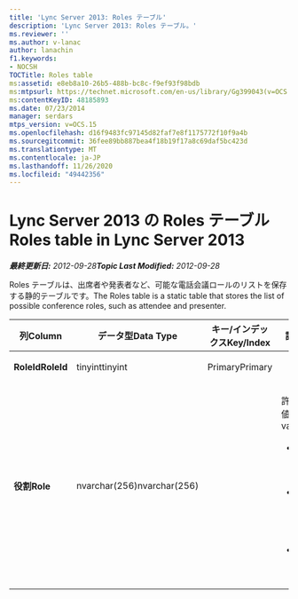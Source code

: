 ```yaml
---
title: 'Lync Server 2013: Roles テーブル'
description: 'Lync Server 2013: Roles テーブル。'
ms.reviewer: ''
ms.author: v-lanac
author: lanachin
f1.keywords:
- NOCSH
TOCTitle: Roles table
ms:assetid: e8eb8a10-26b5-488b-bc8c-f9ef93f98bdb
ms:mtpsurl: https://technet.microsoft.com/en-us/library/Gg399043(v=OCS.15)
ms:contentKeyID: 48185893
ms.date: 07/23/2014
manager: serdars
mtps_version: v=OCS.15
ms.openlocfilehash: d16f9483fc97145d82faf7e8f1175772f10f9a4b
ms.sourcegitcommit: 36fee89bb887bea4f18b19f17a8c69daf5bc423d
ms.translationtype: MT
ms.contentlocale: ja-JP
ms.lasthandoff: 11/26/2020
ms.locfileid: "49442356"
---
```

# <a name="roles-table-in-lync-server-2013"></a><span data-ttu-id="6499c-103">Lync Server 2013 の Roles テーブル</span><span class="sxs-lookup"><span data-stu-id="6499c-103">Roles table in Lync Server 2013</span></span>

<div data-xmlns="http://www.w3.org/1999/xhtml">

<div class="topic" data-xmlns="http://www.w3.org/1999/xhtml" data-msxsl="urn:schemas-microsoft-com:xslt" data-cs="https://msdn.microsoft.com/">

<div data-asp="https://msdn2.microsoft.com/asp">



</div>

<div id="mainSection">

<div id="mainBody"><span data-ttu-id="6499c-104">

<span> </span></span><span class="sxs-lookup"><span data-stu-id="6499c-104">

<span> </span></span></span>

<span data-ttu-id="6499c-105">_**最終更新日:** 2012-09-28_</span><span class="sxs-lookup"><span data-stu-id="6499c-105">_**Topic Last Modified:** 2012-09-28_</span></span>

<span data-ttu-id="6499c-106">Roles テーブルは、出席者や発表者など、可能な電話会議ロールのリストを保存する静的テーブルです。</span><span class="sxs-lookup"><span data-stu-id="6499c-106">The Roles table is a static table that stores the list of possible conference roles, such as attendee and presenter.</span></span>


<table>
<colgroup>
<col style="width: 25%" />
<col style="width: 25%" />
<col style="width: 25%" />
<col style="width: 25%" />
</colgroup>
<thead>
<tr class="header">
<th><span data-ttu-id="6499c-107">列</span><span class="sxs-lookup"><span data-stu-id="6499c-107">Column</span></span></th>
<th><span data-ttu-id="6499c-108">データ型</span><span class="sxs-lookup"><span data-stu-id="6499c-108">Data Type</span></span></th>
<th><span data-ttu-id="6499c-109">キー/インデックス</span><span class="sxs-lookup"><span data-stu-id="6499c-109">Key/Index</span></span></th>
<th><span data-ttu-id="6499c-110">詳細</span><span class="sxs-lookup"><span data-stu-id="6499c-110">Details</span></span></th>
</tr>
</thead>
<tbody>
<tr class="odd">
<td><p><span data-ttu-id="6499c-111"><strong>RoleId</strong></span><span class="sxs-lookup"><span data-stu-id="6499c-111"><strong>RoleId</strong></span></span></p></td>
<td><p><span data-ttu-id="6499c-112">tinyint</span><span class="sxs-lookup"><span data-stu-id="6499c-112">tinyint</span></span></p></td>
<td><p><span data-ttu-id="6499c-113">Primary</span><span class="sxs-lookup"><span data-stu-id="6499c-113">Primary</span></span></p></td>
<td></td>
</tr>
<tr class="even">
<td><p><span data-ttu-id="6499c-114"><strong>役割</strong></span><span class="sxs-lookup"><span data-stu-id="6499c-114"><strong>Role</strong></span></span></p></td>
<td><p><span data-ttu-id="6499c-115">nvarchar(256)</span><span class="sxs-lookup"><span data-stu-id="6499c-115">nvarchar(256)</span></span></p></td>
<td></td>
<td><p><span data-ttu-id="6499c-116">許可される値:</span><span class="sxs-lookup"><span data-stu-id="6499c-116">Allowed values:</span></span></p>
<ul>
<li><p><span data-ttu-id="6499c-117">0-不明</span><span class="sxs-lookup"><span data-stu-id="6499c-117">0 - Unknown</span></span></p></li>
<li><p><span data-ttu-id="6499c-118">1-プレゼンター</span><span class="sxs-lookup"><span data-stu-id="6499c-118">1 - Presenter</span></span></p></li>
<li><p><span data-ttu-id="6499c-119">2-出席者</span><span class="sxs-lookup"><span data-stu-id="6499c-119">2 - Attendee</span></span></p></li>
</ul></td>
</tr>
</tbody>
</table><span data-ttu-id="6499c-120">


</div>

<span> </span>

</div>

</div>

</span><span class="sxs-lookup"><span data-stu-id="6499c-120">


</div>

<span> </span>

</div>

</div>

</span></span></div>


